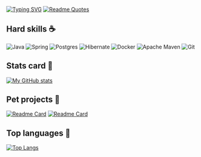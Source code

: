 [![Typing SVG](https://readme-typing-svg.herokuapp.com?color=%2336BCF7&lines=Hello+World+I`m+mattakvshi)](https://git.io/typing-svg)
[![Readme Quotes](https://quotes-github-readme.vercel.app/api?type=horizontal&theme=dark&quote=Privet)](https://github.com/piyushsuthar/github-readme-quotes)
## Hard skills ☕ ## 
![Java](https://img.shields.io/badge/java-%23ED8B00.svg?style=for-the-badge&logo=java&logoColor=white)
![Spring](https://img.shields.io/badge/spring-%236DB33F.svg?style=for-the-badge&logo=spring&logoColor=white)
![Postgres](https://img.shields.io/badge/postgres-%23316192.svg?style=for-the-badge&logo=postgresql&logoColor=white)
![Hibernate](https://img.shields.io/badge/Hibernate-59666C?style=for-the-badge&logo=Hibernate&logoColor=white)
![Docker](https://img.shields.io/badge/docker-%230db7ed.svg?style=for-the-badge&logo=docker&logoColor=white)
![Apache Maven](https://img.shields.io/badge/Apache%20Maven-C71A36?style=for-the-badge&logo=Apache%20Maven&logoColor=white)
![Git](https://img.shields.io/badge/git-%23F05033.svg?style=for-the-badge&logo=git&logoColor=white)
## Stats card 💯 ##
[![My GitHub stats](https://github-readme-stats.vercel.app/api?username=mattakvshi&show_icons=true&theme=midnight-purple)](https://github.com/mattakvshi)
## Pet  projects 🐶 ##
[![Readme Card](https://github-readme-stats.vercel.app/api/pin/?username=mattakvshi&repo=NEAR-frontend&show_icons=true&theme=midnight-purple)](https://github.com/mattakvshi/NEAR-frontend)
[![Readme Card](https://github-readme-stats.vercel.app/api/pin/?username=mattakvshi&repo=Landing-pooshka&show_icons=true&theme=midnight-purple)](https://github.com/mattakvshi/Landing-pooshka)
## Top languages 🍃 ##
[![Top Langs](https://github-readme-stats.vercel.app/api/top-langs/?username=mattakvshi&layout=pie&langs_count=8)](https://github.com/mattakvshi?tab=repositories)
